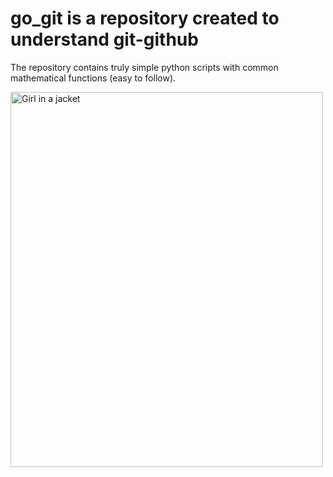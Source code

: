 # go_git is a repository created to understand git-github 

The repository contains truly simple python scripts with common mathematical functions (easy to follow).

 <img src="https://upload.wikimedia.org/wikipedia/commons/b/bc/Epsilon_Academics_Logo.jpg" alt="Girl in a jacket" width="500" height="600"> 
